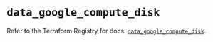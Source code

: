 # `data_google_compute_disk`

Refer to the Terraform Registry for docs: [`data_google_compute_disk`](https://registry.terraform.io/providers/hashicorp/google/6.23.0/docs/data-sources/compute_disk).
